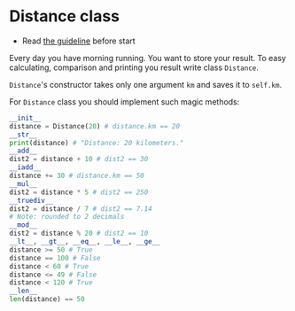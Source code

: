 # Distance class

- Read [the guideline](https://github.com/mate-academy/py-task-guideline/blob/main/README.md) before start

Every day you have morning running. You want to store your result. 
To easy calculating, comparison and printing you result write class
`Distance`.

`Distance`'s constructor takes only
one argument `km` and saves it to `self.km`.

For `Distance` class you should implement such magic
methods:
```python
__init__
distance = Distance(20) # distance.km == 20
__str__
print(distance) # "Distance: 20 kilometers."
__add__
dist2 = distance + 10 # dist2 == 30
__iadd__
distance += 30 # distance.km == 50
__mul__
dist2 = distance * 5 # dist2 == 250
__truediv__
dist2 = distance / 7 # dist2 == 7.14
# Note: rounded to 2 decimals
__mod__
dist2 = distance % 20 # dist2 == 10
__lt__, __gt__, __eq__, __le__, __ge__
distance >= 50 # True
distance == 100 # False
distance < 60 # True
distance <= 49 # False
distance < 120 # True
__len__
len(distance) == 50
```
